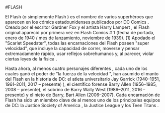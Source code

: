 #FLASH

El Flash (o simplemente Flash ) es el nombre de varios superhéroes que aparecen en los cómics estadounidenses publicados por DC Comics . Creado por el escritor Gardner Fox y el artista Harry Lampert , el Flash original apareció por primera vez en Flash Comics # 1 (fecha de portada, enero de 1940 / mes de lanzamiento, noviembre de 1939). [1] Apodado el "Scarlet Speedster", todas las encarnaciones del Flash poseen "super velocidad", que incluye la capacidad de correr, moverse y pensar extremadamente rápido, usar reflejos sobrehumanos y, al parecer, violar ciertas leyes de la física .

Hasta ahora, al menos cuatro personajes diferentes , cada uno de los cuales ganó el poder de "la fuerza de la velocidad ", han asumido el manto del Flash en la historia de DC: el atleta universitario Jay Garrick (1940–1951, 1961–2011, 2017 – presente) ), el científico forense Barry Allen (1956–1985, 2008 – presente), el sobrino de Barry Wally West (1986–2011, 2016 – presente) y el nieto de Barry, Bart Allen (2006–2007). Cada encarnación de Flash ha sido un miembro clave de al menos uno de los principales equipos de DC: la Justice Society of America , la Justice League y los Teen Titans .
